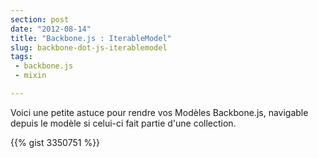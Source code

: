 ```yaml
---
section: post
date: "2012-08-14"
title: "Backbone.js : IterableModel"
slug: backbone-dot-js-iterablemodel
tags:
 - backbone.js
 - mixin

---
```

Voici une petite astuce pour rendre vos Modèles Backbone.js, navigable depuis le modèle si celui-ci fait partie d'une collection.

{{% gist 3350751 %}}

